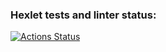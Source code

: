 ### Hexlet tests and linter status:
[![Actions Status](https://github.com/usernaimandrey/rails-project-65/workflows/hexlet-check/badge.svg)](https://github.com/usernaimandrey/rails-project-65/actions)